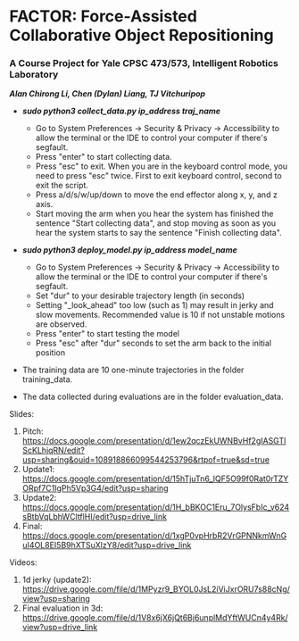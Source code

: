 # FACTOR: Force-Assisted Collaborative Object Repositioning
### A Course Project for Yale CPSC 473/573, Intelligent Robotics Laboratory
***Alan Chirong Li, Chen (Dylan) Liang, TJ Vitchuripop***

- ***sudo python3 collect_data.py ip_address traj_name***
    - Go to System Preferences -> Security & Privacy -> Accessibility to allow the terminal or the IDE to control your computer if there's segfault.
    - Press "enter" to start collecting data.
    - Press "esc" to exit. When you are in the keyboard control mode, you need to press "esc" twice. First to exit keyboard control, second to exit the script.
    - Press a/d/s/w/up/down to move the end effector along x, y, and z axis.
    - Start moving the arm when you hear the system has finished the sentence "Start collecting data", and stop moving as soon as you hear the system starts to say the sentence "Finish collecting data".

- ***sudo python3 deploy_model.py ip_address model_name***
    - Go to System Preferences -> Security & Privacy -> Accessibility to allow the terminal or the IDE to control your computer if there's segfault.
    - Set "dur" to your desirable trajectory length (in seconds)
    - Setting "_look_ahead" too low (such as 1) may result in jerky and slow movements. Recommended value is 10 if not unstable motions are observed.
    - Press "enter" to start testing the model
    - Press "esc" after "dur" seconds to set the arm back to the initial position

- The training data are 10 one-minute trajectories in the folder training_data.

- The data collected during evaluations are in the folder evaluation_data.
 
Slides:
1. Pitch: https://docs.google.com/presentation/d/1ew2qczEkUWNBvHf2gIASGTlScKLhjqRN/edit?usp=sharing&ouid=108918866099544253796&rtpof=true&sd=true
2. Update1: https://docs.google.com/presentation/d/15hTjuTn6_IQF5O99f0Rat0rTZYORpf7C1IgPh5Vp3G4/edit?usp=sharing
3. Update2: https://docs.google.com/presentation/d/1H_bBKOC1Eru_7OlysFbIc_v624sBtbVqLbhWCltflHI/edit?usp=drive_link
4. Final: https://docs.google.com/presentation/d/1xgP0vpHrbR2VrGPNNkmWnGuI4OL8EI5B9hXTSuXlzY8/edit?usp=drive_link

Videos: 
1. 1d jerky (update2): https://drive.google.com/file/d/1MPyzr9_BYOL0JsL2iViJxrORU7s88cNg/view?usp=sharing
2. Final evaluation in 3d: https://drive.google.com/file/d/1V8x6jX6jQt6Bj6unplMdYftWUCn4y4Rk/view?usp=drive_link
